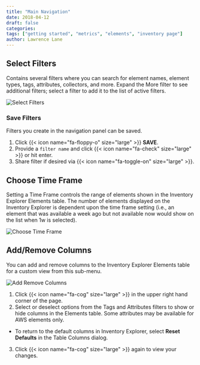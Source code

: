 ```yaml
---
title: "Main Navigation"
date: 2018-04-12
draft: false
categories:
tags: ["getting started", "metrics", "elements", "inventory page"]
author: Lawrence Lane
---
```


## Select Filters
Contains several filters where you can search for element names, element types, tags, attributes, collectors, and more. Expand the More filter to see additional filters; select a filter to add it to the list of active filters.

![Select Filters](/images/inventory-main-navigation/select-filters.png)

### Save Filters
Filters you create in the navigation panel can be saved.

1. Click {{< icon name="fa-floppy-o" size="large" >}} **SAVE**.
2. Provide a `filter name` and click {{< icon name="fa-check" size="large" >}} or hit enter.
3. Share filter if desired via {{< icon name="fa-toggle-on" size="large" >}}.

## Choose Time Frame
Setting a Time Frame controls the range of elements shown in the Inventory Explorer Elements table. The number of elements displayed on the Inventory Explorer is dependent upon the time frame setting (i.e., an element that was available a week ago but not available now would show on the list when 1w is selected).

![Choose Time Frame](/images/inventory-main-navigation/choose-time-frame.png)

## Add/Remove Columns
You can add and remove columns to the Inventory Explorer Elements table for a custom view from this sub-menu.

![Add Remove Columns](/images/inventory-main-navigation/add-remove-columns.png)

1. Click {{< icon name="fa-cog" size="large" >}} in the upper right hand corner of the page.
2. Select or deselect options from the Tags and Attributes filters to show or hide columns in the Elements table. Some attributes may be available for AWS elements only.
  - To return to the default columns in Inventory Explorer, select **Reset Defaults** in the Table Columns dialog.
3. Click {{< icon name="fa-cog" size="large" >}} again to view your changes.



[1]: adfa
[2]: /data-visualization/metrics
